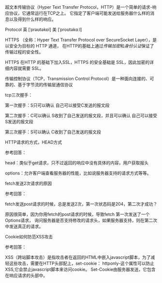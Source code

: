 超文本传输协议（Hyper Text Transfer Protocol，HTTP）是一个简单的请求-响应协议，它通常运行在TCP之上。
它指定了客户端可能发送给服务器什么样的消息以及得到什么样的响应。

Protocol 英 [ˈprəʊtəkɒl] 美 [ˈproʊtəkɑːl]

HTTPS （全称：Hyper Text Transfer Protocol over SecureSocket Layer），是以安全为目标的 HTTP 通道，
在HTTP的基础上通过*传输加密*和*身份认证*保证了传输过程的安全性。

HTTPS 在HTTP 的基础下加入SSL，HTTPS 的安全基础是 SSL，因此加密的详细内容就需要 SSL。

传输控制协议（TCP，Transmission Control Protocol）是一种面向连接的、可靠的、基于字节流的传输层通信协议

tcp三次握手：

第一次握手：S只可以确认 自己可以接受C发送的报文段

第二次握手：C可以确认 S收到了自己发送的报文段，并且可以确认 自己可以接受S发送的报文段

第三次握手：S可以确认 C收到了自己发送的报文段

HTTP请求的方式，HEAD方式

参考回答：

head：类似于get请求，只不过返回的响应中没有具体的内容，用户获取报头

options：允许客户端查看服务器的性能，比如说服务器支持的请求方式等等。

fetch发送2次请求的原因

参考回答：

fetch发送post请求的时候，总是发送2次，第一次状态码是204，第二次才成功？

原因很简单，因为你用fetch的post请求的时候，导致fetch 第一次发送了一个Options请求，
询问服务器是否支持修改的请求头，如果服务器支持，则在第二次中发送真正的请求。

Cookie如何防范XSS攻击

参考回答：

XSS（跨站脚本攻击）是指攻击者在返回的HTML中嵌入javascript脚本，为了减轻这些攻击，需要在HTTP头部配上，set-cookie：
httponly-这个属性可以防止XSS,它会禁止javascript脚本来访问cookie。
Set-Cookie由服务器发送，它包含在响应请求的头部中。
